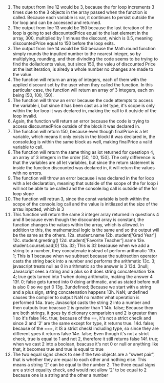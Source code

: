 1. The output from line 12 would be 3, because the for loop increments 3 times due to the 3 objects in the array passed when the function is called. Because each variable is var, it continues to persist outside the for loop and can be accessed and returned.
2. The output from line 13 would be 150 because the last iteration of the loop is going to set discountedPrice equal to the last element in the array, 300, multiplied by 1 minues the discount, which is 0.5, meaning discountedPrice equal to 150 before the loop exits. 
3. The output from line 14 would be 150 because the Math.round function simply rounds the inputted number to the nearest integer, so by multiplying, rounding, and then divinding the code seems to be trying to find the dollar/cents value, but since 150, the valeu of discounted Price at the last iteration, is alredy a whole number no changes are made to the value.
4. The function will return an array of integers, each of them with the applied discount set by the user when they called the function. In this particular case, the function will return an array of 3 integers, each on being [50, 100, 150].
5. The function will throw an error because the code attempts to access the variable i, but since it has been cast as a let type, it's scope is only within the for loop it was declared in, making the call to it outside of the loop invalid.
6. Again, the function will return an error because the code is trying to access discountedPrice outside of the block it was declared in.
7. The function will return 150, because even though finalPrice is a let variable, which means it only exists in the blockl it was declared in, the console.log is within the same block as well, making finalPrice a valid variable to call.
8. The function will return the same thing as iot returned for questiopn 4, an array of 3 integers in the order [50, 100, 150]. The only difference is that the variables are all let variables, but since the return statement is inside the function discounted was declared in, it will return the values with no errors.
9. The function will throw an error because i was declared in the for loop with a let declaration, meaning that outside of the scope of the for loop i will not be able to be called and the console.log call is outside of the for loop slope
10. The function will retrun 3, since the const variable is both within the scope of the console.log call and the value is initliazed at the size of the arrau inputted, which is 3
11. This function will return the same 3 integer array returned in questions 4 and 8 because even though the discounted array is constant, the function changes the values within the array, which is allowed. In addition to this, the mathematical logic is the same and so the output will be the same as the others.
12a. student.name
12b. student['Grad Year']
12c. student.greeting()
12d. student['Favorite Teacher'].name
12e. student.courseLoad[0]
13a. 32; This is 32 beacause when we add a string to a number, they concatenate instead of perform arithmatic
13b. 1; This is 1 because when we subtract because the subtraction operator casts the string back into a number and performs the arithmatic
13c. 3; javascript treats null as 0 in arithmatic so the answer is 3
13d. 3null; Javascript sees a string and a plus so it does string concatenation
13e. 4; true gets turned into 1 when doing arithmatic, making the answer 4
13f. 0; false gets turned into 0 doing arithmatic, and as stated before null is also 0 so we get 0 
13g. 3undefined; Because we start with a string and a plus sign, string concatenation happens
13h. NaN; undefined causes the compiler to output NaN no matter what operation is performed
14a. true; Javascript casts the string 2 into a number and then outputs true beacsue 2 is greater than 1
14b. false; Because they are both strings, it goes by dictionary comparision and 2 is greater than 1 so it's false
14c. true; because of the ==, it's not a strict checlk and since 2 and '2' are the same except for type, it returns true.
14d. false; because of the ===, it IS a strict checkl including type, so since they are different ypes it returns false
14e. false; Even though it's not a strict check, true is equal to 1 and not 2, therefore it still returns false
14f. true; when we cast 2 into a boolean, beacuse it's not 0 or null or anything like that, it becomes true and true is equal to true
15. The two equal signs check to see if the two objects are a "sweet pair", that is whether they are equal to each other and nothing else. This means a string '2' can be equal to the number 2. The three equal signs are a strict equality check, and would not allow '2' to be equal to 2 because one is a string and the other a number
